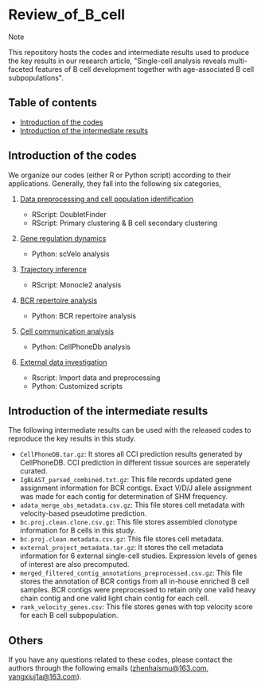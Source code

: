 # Review_of_B_cell
> [!NOTE]
> This repository hosts the codes and intermediate results used to produce the key results in our research article, "Single-cell analysis reveals multi-faceted features of B cell development together with age-associated B cell subpopulations".

## Table of contents
* [Introduction of the codes](#Introduction-of-the-codes)
* [Introduction of the intermediate results](#Introduction-of-the-intermediate-results)


## Introduction of the codes

We organize our codes (either R or Python script) according to their applications. Generally, they fall into the following six categories,

1. [Data preprocessing and cell population identification](https://github.com/Xiujia-Yang/Review_of_B_cell/tree/main/1_Data_prep_and_cell_ident)
	- RScript: DoubletFinder
	- RScript: Primary clustering & B cell secondary clustering

2. [Gene regulation dynamics](https://github.com/Xiujia-Yang/Review_of_B_cell/tree/main/2_Gene_regulation_dynamics)
	- Python: scVelo analysis 

3. [Trajectory inference](https://github.com/Xiujia-Yang/Review_of_B_cell/tree/main/3_Trajectory_inference)
	- RScript: Monocle2 analysis

4. [BCR repertoire analysis](https://github.com/Xiujia-Yang/Review_of_B_cell/tree/main/4_BCR_repertoire_analysis)
	- Python: BCR repertoire analysis

5. [Cell communication analysis](https://github.com/Xiujia-Yang/Review_of_B_cell/tree/main/5_Cell_communication_analysis)
	- Python: CellPhoneDb analysis

6. [External data investigation](https://github.com/Xiujia-Yang/Review_of_B_cell/tree/main/6_External_data_investigation)
	- Rscript: Import data and preprocessing
	- Python: Customized scripts

## Introduction of the intermediate results

The following intermediate results can be used with the released codes to reproduce the key results in this study.

- `CellPhoneDB.tar.gz`: It stores all CCI prediction results generated by CellPhoneDB. CCI prediction in different tissue sources are seperately curated.
- `IgBLAST_parsed_combined.txt.gz`: This file records updated gene assignment information for BCR contigs. Exact V/D/J allele assignment was made for each contig for determination of SHM frequency.
- `adata_merge_obs_metadata.csv.gz`: This file stores cell metadata with velocity-based pseudotime prediction.
- `bc.proj.clean.clone.csv.gz`: This file stores assembled clonotype information for B cells in this study.
- `bc.proj.clean.metadata.csv.gz`: This file stores cell metadata. 
- `external_project_metadata.tar.gz`: It stores the cell metadata information for 6 external single-cell studies. Expression levels of genes of interest are also precomputed.
- `merged_filtered_contig_annotations_preprocessed.csv.gz`: This file stores the annotation of BCR contigs from all in-house enriched B cell samples. BCR contigs were preprocessed to retain only one valid heavy chain contig and one valid light chain contig for each cell.
- `rank_velocity_genes.csv`: This file stores genes with top velocity score for each B cell subpopulation.


## Others
If you have any questions related to these codes, please contact the authors through the following emails (zhenhaismu@163.com, yangxiuj1a@163.com).
